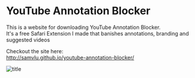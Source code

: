 # YouTube Annotation Blocker
This is a website for downloading YouTube Annotation Blocker.  
It's a free Safari Extension I made that banishes annotations, branding and suggested videos

Checkout the site here:  
http://samvlu.github.io/youtube-annotation-blocker/

![title](https://raw.githubusercontent.com/samvlu/youtube-annotation-blocker/gh-pages/screenie/screenie.png)